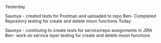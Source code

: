 
#
Yesterday

Saumya - created tests for Postman and uploaded to repo
Ben- Completed Repository testing for create and delete moon functions
Today

Saumya - continuing to create tests for service/repo assignments in JIRA
Ben- work on service layer testing for create and delete moon functions
